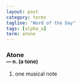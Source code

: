```yaml
---
layout: post
category: terms
tagline: "Word of the Day"
tags: [alpha_a]
term: atone
---
```


<h3>Atone<br/> <small>&mdash; n. (a<span>&middot;</span>tone)</small></h3>
<p><ol>
<li>one musical note</li>
</ol></p>
